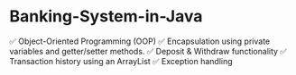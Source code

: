 # Banking-System-in-Java

✅ Object-Oriented Programming (OOP)
✅ Encapsulation using private variables and getter/setter methods.
✅ Deposit & Withdraw functionality
✅ Transaction history using an ArrayList
✅ Exception handling